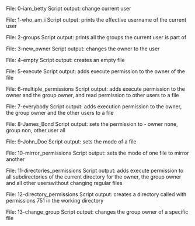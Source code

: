 File: 0-iam_betty
	Script output: change current user

File: 1-who_am_i
	Script output: prints the effective username of the current user

File: 2-groups
	Script output: prints all the groups the current user is part of

File: 3-new_owner
	Script output: changes the owner to the user

File: 4-empty
	Script output: creates an empty file

File: 5-execute
	Script output: adds execute permission to the owner of the file

File: 6-multiple_permissions
	Script output: adds execute permission to the owner and the group owner, and read permission to other users to a file 

File: 7-everybody
	Script output: adds execution permission to the owner, the group owner and the other users to a file 

File: 8-James_Bond
	Script output: sets the permission to - owner none, group non, other user all

File: 9-John_Doe
	Script output: sets the mode of a file 

File: 10-mirror_permissions
	Script output: sets the mode of one file to mirror another

File: 11-directories_permissions
	Script output: adds execute permission to all subdirectories of the current directory for the owner, the group owner and all other userswithout changing regular files 

File: 12-directory_permissions
	Script output: creates a directory called  with permissions 751 in the working directory

File: 13-change_group
	Script output: changes the group owner of a specific file

